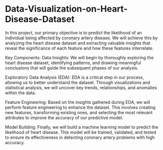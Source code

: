 # Data-Visualization-on-Heart-Disease-Dataset
In this project, our primary objective is to predict the likelihood of an individual being affected by coronary artery disease. We will achieve this by analyzing the heart disease dataset and extracting valuable insights that reveal the significance of each feature and how these features interrelate.

Key Components:
Data Insights: We will begin by thoroughly exploring the heart disease dataset, identifying patterns, and drawing meaningful conclusions that will guide the subsequent phases of our analysis.

Exploratory Data Analysis (EDA): EDA is a critical step in our process, allowing us to better understand the dataset. Through visualizations and statistical analysis, we will uncover key trends, relationships, and anomalies within the data.

Feature Engineering: Based on the insights gathered during EDA, we will perform feature engineering to enhance the dataset. This involves creating new features, transforming existing ones, and selecting the most relevant attributes to improve the accuracy of our predictive model.

Model Building: Finally, we will build a machine learning model to predict the likelihood of heart disease. This model will be trained, validated, and tested to ensure its effectiveness in detecting coronary artery problems with high accuracy.
